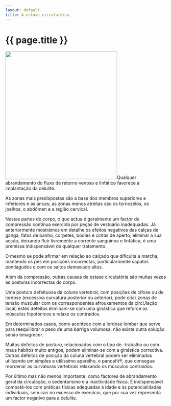 ```yaml
---
layout: default
title: A estase circulatória
---
```


# {{ page.title }}

<img class="alignleft size-full wp-image-244" title="celulite-combater" alt="" src="{{ site.url }}/assets/2011/06/celulite-combater1.jpg" width="350" height="400" />Qualquer abrandamento do fluxo de retorno venoso e linfático favorece a implantação da celulite.

As zonas mais predispostas são a base dos membros superiores e inferiores e as ancas; as zonas menos atreitas são os tornozelos, os joelhos, o abdómen e a região cervical.

Nestas partes do corpo, o que actua é geralmente um factor de compressão contínua exercida por peças de vestuário inadequadas. Já anteriormente mostrámos em detalhe os efeitos negativos das calças de ganga, fatos de banho, corpetes, bodies e cintas de aperto; eliminar a sua acção, deixando fluir livremente a corrente sanguínea e linfática, é uma premissa indispensável de qualquer tratamento.

O mesmo se pode afirmar em relação ao calçado que dificulta a marcha, mantendo os pés em posições incorrectas, particularmente sapatos pontiagudos e com os saltos demasiado altos.

Além da compressão, outras causas de estase circulatória são muitas vezes as posturas incorrectas do corpo.

Uma postura defeituosa da coluna vertebral, com posições de cifose ou de lordose (excessiva curvatura posterior ou anterior), pode criar zonas de tensão muscular com os correspondentes afrouxamentos da circUlação local; estes defeitos eliminam-se com uma ginástica que reforce os músculos hipotónicos e relaxe os contraídos.

Em determinados casos, como acontece com a lordose lombar que serve para reequilibrar o peso de uma barriga volumosa, não existe outra solução senão emagrecer.

Muitos defeitos de posturo, relacionados com o tipo de -trabalho ou com maus hábitos muito antigos, podem eliminar-se com a ginástica correctiva. Outros defeitos de posição da coluna vertebral podem ser eliminados utilizando um simples e utilíssimo aparelho, o pancafit®, que consegue reordenar as curvaturas vertebrais relaxando os músculos contraídos.

Por último mas não menos importante, como factores de abrandamento geral da circulação, o sedentarismo e a inactividade física. É indispensável combatê-los com práticas físicas adequadas à idade e às potencialidades individuais, sem cair no excesso de exercício, que por sua vez representa um factor negativo para a celulite.
